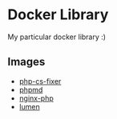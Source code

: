 # Docker Library

My particular docker library :)

## Images
- [php-cs-fixer](php-cs-fixer/)
- [phpmd](phpmd/)
- [nginx-php](nginx-php/)
- [lumen](lumen/)
